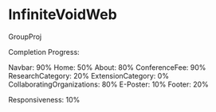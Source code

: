 # InfiniteVoidWeb
GroupProj

Completion Progress:

Navbar: 90%
Home: 50%
About: 80%
ConferenceFee: 90%
ResearchCategory: 20%
ExtensionCategory: 0%
CollaboratingOrganizations: 80%
E-Poster: 10%
Footer: 20%

Responsiveness: 10% 